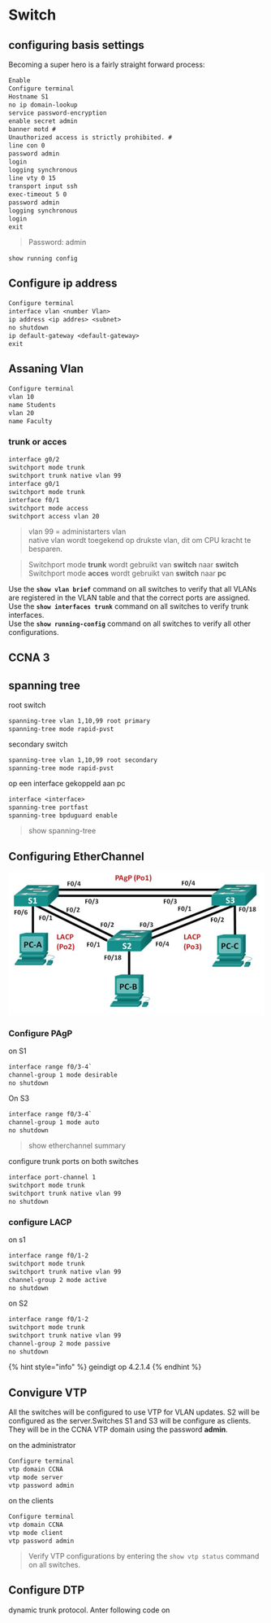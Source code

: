 # Switch

## configuring basis settings

Becoming a super hero is a fairly straight forward process:

```text
Enable
Configure terminal
Hostname S1
no ip domain-lookup
service password-encryption
enable secret admin
banner motd #
Unauthorized access is strictly prohibited. #
line con 0
password admin
login
logging synchronous
line vty 0 15
transport input ssh 
exec-timeout 5 0 
password admin
logging synchronous
login
exit
```

> Password: admin

`show running config`

## Configure ip address 

```text
Configure terminal
interface vlan <number Vlan>
ip address <ip addres> <subnet>
no shutdown
ip default-gateway <default-gateway>
exit
```

## Assaning Vlan

```text
Configure terminal
vlan 10
name Students
vlan 20
name Faculty
```

### trunk or acces

```text
interface g0/2
switchport mode trunk 
switchport trunk native vlan 99
interface g0/1
switchport mode trunk
interface f0/1
switchport mode access
switchport access vlan 20
```

> vlan 99 = administarters vlan  
> native vlan wordt toegekend op drukste vlan, dit om CPU kracht te besparen.

> Switchport mode **trunk** wordt gebruikt van **switch** naar **switch**  
> Switchport mode **acces** wordt gebruikt van **switch** naar **pc**

Use the **`show vlan brief`** command on all switches to verify that all VLANs are registered in the VLAN table and that the correct ports are assigned.  
Use the **`show interfaces trunk`** command on all switches to verify trunk interfaces.  
Use the **`show running-config`** command on all switches to verify all other configurations.

## CCNA 3

## spanning tree

root switch

```text
spanning-tree vlan 1,10,99 root primary
spanning-tree mode rapid-pvst
```

secondary switch

```text
spanning-tree vlan 1,10,99 root secondary
spanning-tree mode rapid-pvst
```

op een interface gekoppeld aan pc

```text
interface <interface>
spanning-tree portfast
spanning-tree bpduguard enable
```

> show spanning-tree

## Configuring EtherChannel

![](.gitbook/assets/screen-shot-2018-05-22-at-21.33.45.png)

### Configure PAgP

on S1

```text
interface range f0/3-4`
channel-group 1 mode desirable
no shutdown
```

On S3

```text
interface range f0/3-4`
channel-group 1 mode auto
no shutdown
```

> show etherchannel summary

configure trunk ports on both switches

```text
interface port-channel 1
switchport mode trunk
switchport trunk native vlan 99
no shutdown
```

### configure LACP

on s1

```text
interface range f0/1-2
switchport mode trunk
switchport trunk native vlan 99
channel-group 2 mode active
no shutdown
```

on S2

```text
interface range f0/1-2
switchport mode trunk
switchport trunk native vlan 99
channel-group 2 mode passive
no shutdown
```

{% hint style="info" %}
geindigt op 4.2.1.4
{% endhint %}

## Convigure VTP

All the switches will be configured to use VTP for VLAN updates. S2 will be configured as the server.Switches S1 and S3 will be configure as clients. They will be in the CCNA VTP domain using the password **admin**.

on the administrator

```text
Configure terminal
vtp domain CCNA
vtp mode server
vtp password admin
```

on the clients

```text
Configure terminal
vtp domain CCNA
vtp mode client
vtp password admin
```

> Verify VTP configurations by entering the `show vtp status` command on all switches.

## Configure DTP

dynamic trunk protocol. Anter following code on 



